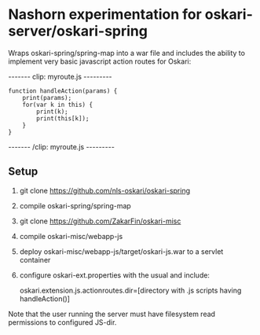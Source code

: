# Nashorn experimentation for oskari-server/oskari-spring

Wraps oskari-spring/spring-map into a war file and includes the ability to
implement very basic javascript action routes for Oskari:

------- clip: myroute.js ---------

	function handleAction(params) {
		print(params);
		for(var k in this) {
			print(k);
			print(this[k]);
		}
	}

------- /clip: myroute.js ---------

## Setup

1) git clone https://github.com/nls-oskari/oskari-spring

2) compile oskari-spring/spring-map

3) git clone https://github.com/ZakarFin/oskari-misc

4) compile oskari-misc/webapp-js

5) deploy oskari-misc/webapp-js/target/oskari-js.war to a servlet container

6) configure oskari-ext.properties with the usual and include:

	oskari.extension.js.actionroutes.dir=[directory with .js scripts having handleAction()]

Note that the user running the server must have filesystem read permissions to configured JS-dir.